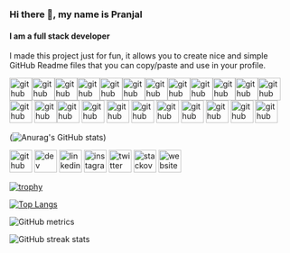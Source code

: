 ### Hi there 👋, my name is Pranjal
#### I am a full stack developer

I made this project just for fun, it allows you to create nice and simple GitHub Readme files that you can copy/paste and use in your profile.

<img src='https://user-images.githubusercontent.com/25181517/117447155-6a868a00-af3d-11eb-9cfe-245df15c9f3f.png' alt='github' height='40'><img src='https://user-images.githubusercontent.com/25181517/183897015-94a058a6-b86e-4e42-a37f-bf92061753e5.png' alt='github' height='40'><img src='https://user-images.githubusercontent.com/25181517/183568594-85e280a7-0d7e-4d1a-9028-c8c2209e073c.png' alt='github' height='40'><img src='https://user-images.githubusercontent.com/25181517/183890598-19a0ac2d-e88a-4005-a8df-1ee36782fde1.png' alt='github' height='40'><img src='https://user-images.githubusercontent.com/25181517/183859966-a3462d8d-1bc7-4880-b353-e2cbed900ed6.png' alt='github' height='40'><img src='https://user-images.githubusercontent.com/25181517/187896150-cc1dcb12-d490-445c-8e4d-1275cd2388d6.png' alt='github' height='40'><img src='https://user-images.githubusercontent.com/25181517/117201156-9a724800-adec-11eb-9a9d-3cd0f67da4bc.png' alt='github' height='40'><img src='https://user-images.githubusercontent.com/25181517/183423507-c056a6f9-1ba8-4312-a350-19bcbc5a8697.png' alt='github' height='40'><img src='https://user-images.githubusercontent.com/25181517/183896128-ec99105a-ec1a-4d85-b08b-1aa1620b2046.png' alt='github' height='40'><img src='https://user-images.githubusercontent.com/25181517/182884177-d48a8579-2cd0-447a-b9a6-ffc7cb02560e.png' alt='github' height='40'><img src='https://user-images.githubusercontent.com/25181517/117207330-263ba280-adf4-11eb-9b97-0ac5b40bc3be.png' alt='github' height='40'><img src='https://github.com/marwin1991/profile-technology-icons/assets/136815194/02494c7c-de6a-43a6-9293-6369696842ed' alt='github' height='40'>
<img src='https://user-images.githubusercontent.com/25181517/189716630-fe6c084c-6c66-43af-aa49-64c8aea4a5c2.png' alt='github' height='40'>
<img src='https://user-images.githubusercontent.com/25181517/202896760-337261ed-ee92-4979-84c4-d4b829c7355d.png' alt='github' height='40'><img src='https://user-images.githubusercontent.com/25181517/183898054-b3d693d4-dafb-4808-a509-bab54cf5de34.png' alt='github' height='40'>
<img src='https://user-images.githubusercontent.com/25181517/183898674-75a4a1b1-f960-4ea9-abcb-637170a00a75.png' alt='github' height='40'>
<img src='https://user-images.githubusercontent.com/25181517/192158954-f88b5814-d510-4564-b285-dff7d6400dad.png' alt='github' height='40'>
<img src='https://user-images.githubusercontent.com/25181517/183914128-3fc88b4a-4ac1-40e6-9443-9a30182379b7.png' alt='github' height='40'>
<img src='https://user-images.githubusercontent.com/25181517/192109061-e138ca71-337c-4019-8d42-4792fdaa7128.png' alt='github' height='40'>
<img src='https://user-images.githubusercontent.com/25181517/192108892-6e9b5cdf-4e35-4a70-ad9a-801a93a07c1c.png' alt='github' height='40'>
<img src='https://user-images.githubusercontent.com/25181517/192108891-d86b6220-e232-423a-bf5f-90903e6887c3.png' alt='github' height='40'>
<img src='https://user-images.githubusercontent.com/25181517/192107858-fe19f043-c502-4009-8c47-476fc89718ad.png' alt='github' height='40'>
<img src='https://user-images.githubusercontent.com/25181517/187070862-03888f18-2e63-4332-95fb-3ba4f2708e59.png' alt='github' height='40'>





(![Anurag's GitHub stats](https://github-readme-stats.vercel.app/api?username=PRANJALRANA11&theme=dark&show_icons=true))

[<img src='https://cdn.jsdelivr.net/npm/simple-icons@3.0.1/icons/github.svg' alt='github' height='40'>](https://github.com/PRANJALRANA11)  [<img src='https://cdn.jsdelivr.net/npm/simple-icons@3.0.1/icons/dev-dot-to.svg' alt='dev' height='40'>](https://dev.to/@pranjalrana)  [<img src='https://cdn.jsdelivr.net/npm/simple-icons@3.0.1/icons/linkedin.svg' alt='linkedin' height='40'>](https://www.linkedin.com/in/pranjal-rana-a7283126a/)  [<img src='https://cdn.jsdelivr.net/npm/simple-icons@3.0.1/icons/instagram.svg' alt='instagram' height='40'>](https://www.instagram.com/pranjal.1614460/)  [<img src='https://cdn.jsdelivr.net/npm/simple-icons@3.0.1/icons/twitter.svg' alt='twitter' height='40'>](https://twitter.com/pranajlrana1235)  [<img src='https://cdn.jsdelivr.net/npm/simple-icons@3.0.1/icons/stackoverflow.svg' alt='stackoverflow' height='40'>](https://stackoverflow.com/users/Prodev)  [<img src='https://cdn.jsdelivr.net/npm/simple-icons@3.0.1/icons/icloud.svg' alt='website' height='40'>](https://chatty-chaty.netlify.app/)  

[![trophy](https://github-profile-trophy.vercel.app/?username=PRANJALRANA11)](https://github.com/ryo-ma/github-profile-trophy)

[![Top Langs](https://github-readme-stats.vercel.app/api/top-langs/?username=PRANJALRANA11)](https://github.com/anuraghazra/github-readme-stats)

![GitHub metrics](https://metrics.lecoq.io/PRANJALRANA11)  

![GitHub streak stats](https://streak-stats.demolab.com/?user=PRANJALRANA11)  



